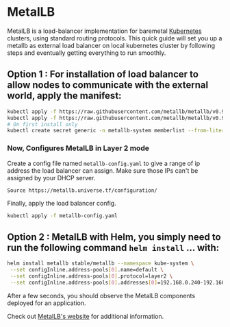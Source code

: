 # MetalLB
MetalLB is a load-balancer implementation for baremetal [Kubernetes](https://kubernetes.io) clusters, using standard routing protocols.
This quick guide will set you up a metallb as external load balancer on local kubernetes cluster by following steps and eventually
getting everything to run smoothly.

## Option 1 : For installation of load balancer to allow nodes to communicate with the external world, apply the manifest:
```bash
kubectl apply -f https://raw.githubusercontent.com/metallb/metallb/v0.9.3/manifests/namespace.yaml
kubectl apply -f https://raw.githubusercontent.com/metallb/metallb/v0.9.3/manifests/metallb.yaml
# On first install only
kubectl create secret generic -n metallb-system memberlist --from-literal=secretkey="$(openssl rand -base64 128)"
```
### Now, Configures MetalLB in Layer 2 mode 
Create a config file named `metallb-config.yaml` to give a range of ip address the load balancer can assign. Make sure those IPs can't be assigned by your DHCP server.

`Source https://metallb.universe.tf/configuration/`  

Finally, apply the load balancer config.
```bash
kubectl apply -f metallb-config.yaml
```

## Option 2 : MetalLB with Helm,  you simply need to run the following command `helm install` ... with:
 ```bash
 helm install metallb stable/metallb --namespace kube-system \
  --set configInline.address-pools[0].name=default \
  --set configInline.address-pools[0].protocol=layer2 \
  --set configInline.address-pools[0].addresses[0]=192.168.0.240-192.168.0.250
```
After a few seconds, you should observe the MetalLB components deployed for an application.

Check out [MetalLB's website](https://metallb.universe.tf) for additional information.

